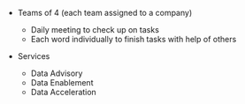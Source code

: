 
- Teams of 4 (each team assigned to a company)
	- Daily meeting to check up on tasks
	- Each word individually to finish tasks with help of others


- Services
	- Data Advisory
	- Data Enablement
	- Data Acceleration